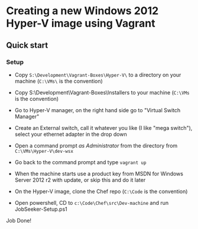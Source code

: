 # Creating a new Windows 2012 Hyper-V image using Vagrant

## Quick start

### Setup
- Copy `S:\Development\Vagrant-Boxes\Hyper-V\` to a directory on your machine (`C:\VMs\` is the convention)

- Copy S:\Development\Vagrant-Boxes\Installers to your machine (`C:\VMs` is the convention)

- Go to Hyper-V manager, on the right hand side go to "Virtual Switch Manager"

- Create an External switch, call it whatever you like (I like "mega switch"), select your ethernet adapter in the drop down

- Open a command prompt *as Administrator* from the directory from `C:\VMs\Hyper-V\dev-wsx`

- Go back to the command prompt and type `vagrant up`

- When the machine starts use a product key from MSDN for Windows Server 2012 r2 with update, or skip this and do it later

- On the Hyper-V image, clone the Chef repo (`C:\Code` is the convention)

- Open powershell, CD to `c:\Code\Chef\src\Dev-machine` and run JobSeeker-Setup.ps1

Job Done!

